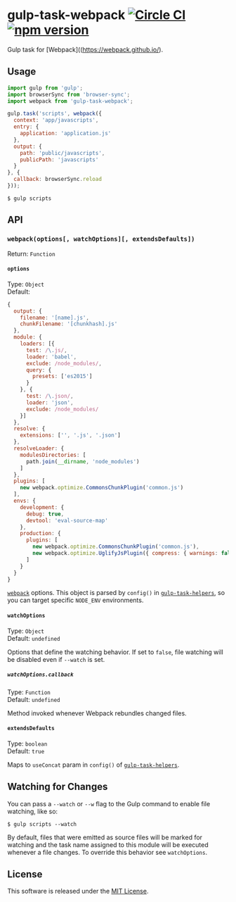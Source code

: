 # gulp-task-webpack [![Circle CI](https://circleci.com/gh/VARIANTE/gulp-task-webpack/tree/master.svg?style=svg)](https://circleci.com/gh/VARIANTE/gulp-task-webpack/tree/master) [![npm version](https://badge.fury.io/js/gulp-task-webpack.svg)](https://badge.fury.io/js/gulp-task-webpack)

Gulp task for [Webpack]((https://webpack.github.io/).

## Usage

```js
import gulp from 'gulp';
import browserSync from 'browser-sync';
import webpack from 'gulp-task-webpack';

gulp.task('scripts', webpack({
  context: 'app/javascripts',
  entry: {
    application: 'application.js'
  },
  output: {
    path: 'public/javascripts',
    publicPath: 'javascripts'
  }
}, {
  callback: browserSync.reload
}));
```

```
$ gulp scripts
```

## API

### `webpack(options[, watchOptions][, extendsDefaults])`

Return: `Function`

#### `options`

Type: `Object`<br>
Default: 
```js
{
  output: {
    filename: '[name].js',
    chunkFilename: '[chunkhash].js'
  },
  module: {
    loaders: [{
      test: /\.js/,
      loader: 'babel',
      exclude: /node_modules/,
      query: {
        presets: ['es2015']
      }
    }, {
      test: /\.json/,
      loader: 'json',
      exclude: /node_modules/
    }]
  },
  resolve: {
    extensions: ['', '.js', '.json']
  },
  resolveLoader: {
    modulesDirectories: [
      path.join(__dirname, 'node_modules')
    ]
  },
  plugins: [
    new webpack.optimize.CommonsChunkPlugin('common.js')
  ],
  envs: {
    development: {
      debug: true,
      devtool: 'eval-source-map'
    },
    production: {
      plugins: [
        new webpack.optimize.CommonsChunkPlugin('common.js'),
        new webpack.optimize.UglifyJsPlugin({ compress: { warnings: false }, sourceMap: false })
      ]
    }
  }
}
```

[`webpack`](https://webpack.github.io/) options. This object is parsed by `config()` in [`gulp-task-helpers`](https://www.npmjs.com/package/gulp-task-helpers), so you can target specific `NODE_ENV` environments.

#### `watchOptions`

Type: `Object`<br>
Default: `undefined`

Options that define the watching behavior. If set to `false`, file watching will be disabled even if `--watch` is set.

##### `watchOptions.callback`

Type: `Function`<br>
Default: `undefined`

Method invoked whenever Webpack rebundles changed files.

#### `extendsDefaults`

Type: `boolean`<br>
Default: `true`

Maps to `useConcat` param in `config()` of [`gulp-task-helpers`](https://www.npmjs.com/package/gulp-task-helpers).

## Watching for Changes

You can pass a `--watch` or `--w` flag to the Gulp command to enable file watching, like so:

```
$ gulp scripts --watch
```

By default, files that were emitted as source files will be marked for watching and the task name assigned to this module will be executed whenever a file changes. To override this behavior see `watchOptions`.

## License

This software is released under the [MIT License](http://opensource.org/licenses/MIT).
